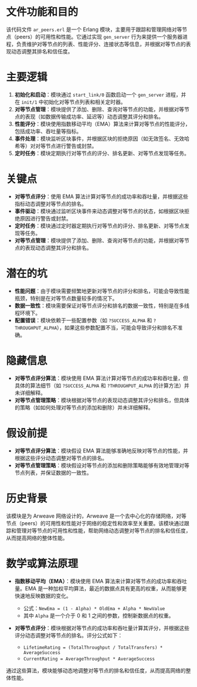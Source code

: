 # 文件功能和目的
该代码文件 `ar_peers.erl` 是一个 Erlang 模块，主要用于跟踪和管理网络对等节点（peers）的可用性和性能。它通过实现 `gen_server` 行为来提供一个服务器进程，负责维护对等节点的列表、性能评分、连接状态等信息，并根据对等节点的表现动态调整其排名和信任度。

# 主要逻辑
1. **初始化和启动**：模块通过 `start_link/0` 函数启动一个 `gen_server` 进程，并在 `init/1` 中初始化对等节点列表和相关定时器。
2. **对等节点管理**：模块提供了添加、删除、查询对等节点的功能，并根据对等节点的表现（如数据传输成功率、延迟等）动态调整其评分和排名。
3. **性能评分**：模块使用指数移动平均（EMA）算法来计算对等节点的性能评分，包括成功率、吞吐量等指标。
4. **事件处理**：模块监听区块事件，并根据区块的拒绝原因（如无效签名、无效哈希等）对对等节点进行警告或封禁。
5. **定时任务**：模块定期执行对等节点的评分、排名更新、对等节点发现等任务。

# 关键点
- **对等节点评分**：使用 EMA 算法计算对等节点的成功率和吞吐量，并根据这些指标动态调整对等节点的排名。
- **事件驱动**：模块通过监听区块事件来动态调整对等节点的状态，如根据区块拒绝原因进行警告或封禁。
- **定时任务**：模块通过定时器定期执行对等节点的评分、排名更新、对等节点发现等任务。
- **对等节点管理**：模块提供了添加、删除、查询对等节点的功能，并根据对等节点的表现动态调整其评分和排名。

# 潜在的坑
- **性能问题**：由于模块需要频繁地更新对等节点的评分和排名，可能会导致性能瓶颈，特别是在对等节点数量较多的情况下。
- **数据一致性**：模块需要保证对等节点评分和排名的数据一致性，特别是在多线程环境下。
- **配置错误**：模块依赖于一些配置参数（如 `?SUCCESS_ALPHA` 和 `?THROUGHPUT_ALPHA`），如果这些参数配置不当，可能会导致评分和排名不准确。

# 隐藏信息
- **对等节点评分算法**：模块使用 EMA 算法计算对等节点的成功率和吞吐量，但具体的算法细节（如 `?SUCCESS_ALPHA` 和 `?THROUGHPUT_ALPHA` 的计算方法）并未详细解释。
- **对等节点管理策略**：模块根据对等节点的表现动态调整其评分和排名，但具体的策略（如如何处理对等节点的添加和删除）并未详细解释。

# 假设前提
- **对等节点评分算法**：模块假设 EMA 算法能够准确地反映对等节点的性能，并根据这些评分动态调整对等节点的排名。
- **对等节点管理策略**：模块假设对等节点的添加和删除策略能够有效地管理对等节点列表，并保证数据的一致性。

# 历史背景
该模块是为 Arweave 网络设计的，Arweave 是一个去中心化的存储网络，对等节点（peers）的可用性和性能对于网络的稳定性和效率至关重要。该模块通过跟踪和管理对等节点的可用性和性能，帮助网络动态调整对等节点的排名和信任度，从而提高网络的整体性能。

# 数学或算法原理
- **指数移动平均（EMA）**：模块使用 EMA 算法来计算对等节点的成功率和吞吐量。EMA 是一种加权平均算法，最近的数据点具有更高的权重，从而能够更快速地反映数据的变化。
  - 公式：`NewEma = (1 - Alpha) * OldEma + Alpha * NewValue`
  - 其中 `Alpha` 是一个介于 0 和 1 之间的参数，控制新数据点的权重。

- **对等节点评分**：模块根据对等节点的成功率和吞吐量计算其评分，并根据这些评分动态调整对等节点的排名。评分公式如下：
  - `LifetimeRating = (TotalThroughput / TotalTransfers) * AverageSuccess`
  - `CurrentRating = AverageThroughput * AverageSuccess`

通过这些算法，模块能够动态地调整对等节点的排名和信任度，从而提高网络的整体性能。